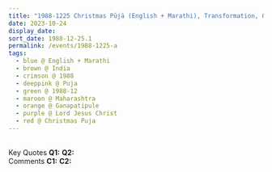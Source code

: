 ```yaml
---
title: "1988-1225 Christmas Pūjā (English + Marathi), Transformation, Gaṇapatīpuḷe, Maharashtra, India"
date: 2023-10-24
display_date: 
sort_date: 1988-12-25.1
permalink: /events/1988-1225-a
tags:
  - blue @ English + Marathi
  - brown @ India
  - crimson @ 1988
  - deeppink @ Puja
  - green @ 1988-12
  - maroon @ Maharashtra
  - orange @ Ganapatipule
  - purple @ Lord Jesus Christ
  - red @ Christmas Puja
---
```


<br>

<wave-list>
  <list-title color="DarkSeaGreen" width="55">Key Quotes</list-title>
  <list-item color="BlanchedAlmond" width="280"><b>Q1:</b> <i></i></list-item>
  <list-item color="Lavender" width="280"><b>Q2:</b> <i></i></list-item>
</wave-list>

<br>

<wave-list>
  <list-title color="DarkSeaGreen" width="55">Comments</list-title>
  <list-item color="BlanchedAlmond" width="280"><b>C1:</b> <i></i></list-item>
  <list-item color="Lavender" width="280"><b>C2:</b> <i></i></list-item>
</wave-list>